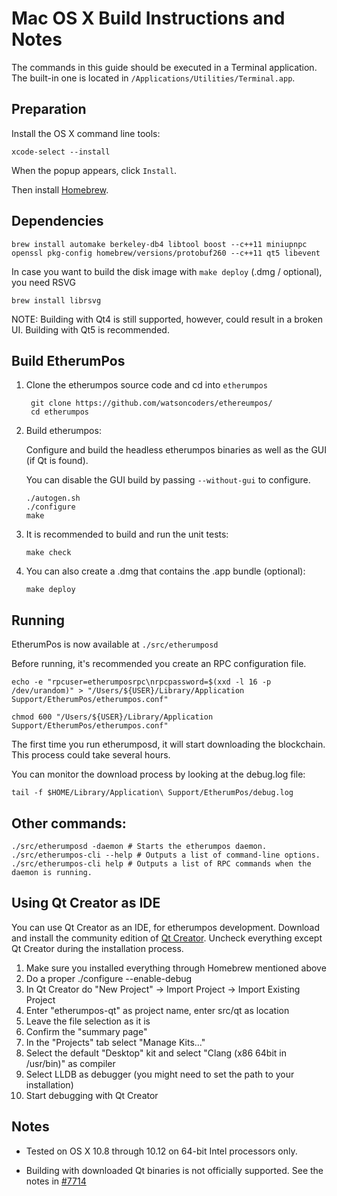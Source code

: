 Mac OS X Build Instructions and Notes
====================================
The commands in this guide should be executed in a Terminal application.
The built-in one is located in `/Applications/Utilities/Terminal.app`.

Preparation
-----------
Install the OS X command line tools:

`xcode-select --install`

When the popup appears, click `Install`.

Then install [Homebrew](http://brew.sh).

Dependencies
----------------------

    brew install automake berkeley-db4 libtool boost --c++11 miniupnpc openssl pkg-config homebrew/versions/protobuf260 --c++11 qt5 libevent

In case you want to build the disk image with `make deploy` (.dmg / optional), you need RSVG

    brew install librsvg

NOTE: Building with Qt4 is still supported, however, could result in a broken UI. Building with Qt5 is recommended.

Build EtherumPos
------------------------

1. Clone the etherumpos source code and cd into `etherumpos`

        git clone https://github.com/watsoncoders/ethereumpos/
        cd etherumpos

2.  Build etherumpos:

    Configure and build the headless etherumpos binaries as well as the GUI (if Qt is found).

    You can disable the GUI build by passing `--without-gui` to configure.

        ./autogen.sh
        ./configure
        make

3.  It is recommended to build and run the unit tests:

        make check

4.  You can also create a .dmg that contains the .app bundle (optional):

        make deploy

Running
-------

EtherumPos is now available at `./src/etherumposd`

Before running, it's recommended you create an RPC configuration file.

    echo -e "rpcuser=etherumposrpc\nrpcpassword=$(xxd -l 16 -p /dev/urandom)" > "/Users/${USER}/Library/Application Support/EtherumPos/etherumpos.conf"

    chmod 600 "/Users/${USER}/Library/Application Support/EtherumPos/etherumpos.conf"

The first time you run etherumposd, it will start downloading the blockchain. This process could take several hours.

You can monitor the download process by looking at the debug.log file:

    tail -f $HOME/Library/Application\ Support/EtherumPos/debug.log

Other commands:
-------

    ./src/etherumposd -daemon # Starts the etherumpos daemon.
    ./src/etherumpos-cli --help # Outputs a list of command-line options.
    ./src/etherumpos-cli help # Outputs a list of RPC commands when the daemon is running.

Using Qt Creator as IDE
------------------------
You can use Qt Creator as an IDE, for etherumpos development.
Download and install the community edition of [Qt Creator](https://www.qt.io/download/).
Uncheck everything except Qt Creator during the installation process.

1. Make sure you installed everything through Homebrew mentioned above
2. Do a proper ./configure --enable-debug
3. In Qt Creator do "New Project" -> Import Project -> Import Existing Project
4. Enter "etherumpos-qt" as project name, enter src/qt as location
5. Leave the file selection as it is
6. Confirm the "summary page"
7. In the "Projects" tab select "Manage Kits..."
8. Select the default "Desktop" kit and select "Clang (x86 64bit in /usr/bin)" as compiler
9. Select LLDB as debugger (you might need to set the path to your installation)
10. Start debugging with Qt Creator

Notes
-----

* Tested on OS X 10.8 through 10.12 on 64-bit Intel processors only.

* Building with downloaded Qt binaries is not officially supported. See the notes in [#7714](https://github.com/bitcoin/bitcoin/issues/7714)
